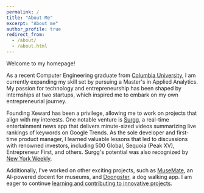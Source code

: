 ```yaml
---
permalink: /
title: "About Me"
excerpt: "About me"
author_profile: true
redirect_from: 
  - /about/
  - /about.html
---
```


<link rel="stylesheet" href="https://www.gstatic.com/dialogflow-console/fast/df-messenger/prod/v1/themes/df-messenger-default.css">
<script src="https://www.gstatic.com/dialogflow-console/fast/df-messenger/prod/v1/df-messenger.js"></script>
<df-messenger
  project-id="personalchatbot-425002"
  agent-id="4b402d74-2990-4bb7-becc-795e971f3316"
  language-code="en"
  max-query-length="-1">
  <df-messenger-chat-bubble
   chat-title="Jason's AI Assistant">
  </df-messenger-chat-bubble>
</df-messenger>
<style>
  df-messenger {
    z-index: 9999;
    position: fixed;
    --df-messenger-chat-bubble-icon-size: 48px;
    --df-messenger-chat-bubble-background: #1a1a1a;
    --df-messenger-chat-bubble-icon-color: #ffffff;
    --df-messenger-titlebar-background: #1e1e1e;
    --df-messenger-titlebar-font-color: #ffffff;
    --df-messenger-font-family: "Segoe UI", Arial, sans-serif;
    --df-messenger-chat-background: #2b2b2b;
    --df-messenger-message-user-background: #6c63ff;
    --df-messenger-message-bot-background: #3c3c3c;
    --df-messenger-message-bot-font-color: #ffffff;
    --df-messenger-input-background: #1e1e1e;
    --df-messenger-send-icon-color: #6c63ff;
    --df-messenger-send-icon-color-active: #ffffff;
    --df-messenger-chat-window-height: 50vh;
    --df-messenger-font-size: 16px;
    --df-messenger-line-height: 1.4;
    --df-messenger-button-border-radius: 24px;
    --df-messenger-input-border-radius: 24px;
    --df-messenger-font-weight-normal: 400;
    --df-messenger-font-weight-bold: 600;
    --df-messenger-button-hover-background: #4b4b4b;
    --df-messenger-button-text-color: #ffffff;
    --df-messenger-close-button-size: 32px;
    --df-messenger-close-button-color: #ffffff;
    bottom: 16px;
    right: 16px;
  }
</style>

<!-- <div class="animated_button_style">Tired of reading? Just ask!</div> -->

<div class="about-page-aboutme">
  <p>Welcome to my homepage!</p>
  <p>As a recent Computer Engineering graduate from <a href="https://www.columbia.edu/">Columbia University</a>, I am currently expanding my skill set by pursuing a Master's in Applied Analytics. My passion for technology and entrepreneurship has been shaped by internships at two startups, which inspired me to embark on my own entrepreneurial journey.</p>
<p>Founding Xeward has been a privilege, allowing me to work on projects that align with my interests. One notable venture is <a href="https://www.surgg.io">Surgg</a>, a real-time entertainment news app that delivers minute-sized videos summarizing live rankings of keywords on Google Trends. As the sole developer and first-time product manager, I learned valuable lessons that led to discussions with renowned investors, including 500 Global, Sequoia (Peak XV), Entrepreneur First, and others. Surgg's potential was also recognized by <a href="https://nyweekly.com/tech/surgg-real-time-video-coverage-of-trending-google-searches-bringing-you-breaking-news-before-it-hits-the-headlines/">New York Weekly</a>.</p>
<p>Additionally, I've worked on other exciting projects, such as <a href="https://www.youtube.com/channel/UCrwDNr9MO9hzhXWuMcaj1jA" target="\_blank">MuseMate</a>, an AI-powered docent for museums, and <a href="https://apkpure.com/%EB%91%A5%EC%8A%A4%ED%84%B0-%E2%80%93-%EC%8B%A4%EC%8B%9C%EA%B0%84-%EB%B0%98%EB%A0%A4%EA%B2%AC-%EC%82%B0%EC%B1%85-%EC%9A%B0%EB%A6%AC%EB%8F%99%EB%84%A4-%EC%86%8C%EC%85%9C%EC%9D%98-%EC%8B%9C%EC%9E%91/com.xeward.doongster" target="\_blank">Doongster</a>, a dog walking app. I am eager to continue <a href="https://github.com/JasonHJJin/etc" target="_blank">learning and contributing to innovative projects</a>.</p>
</div>
